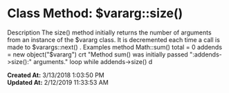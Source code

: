 # Class Method: $vararg::size()

Description The size() method initially returns the number of arguments from an instance of the $vararg class. It is decremented each time a call is made to $varargs::next() . Examples method Math::sum() total = 0 addends = new object("$vararg") crt "Method sum() was initially passed ":addends-&gt;size():" arguments." loop while addends-&gt;size() d  

**Created At:** 3/13/2018 1:03:50 PM  
**Updated At:** 2/12/2019 11:33:53 AM  

